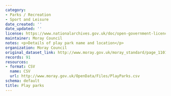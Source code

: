 ```yaml
---
category:
- Parks / Recreation
- Sport and Leisure
date_created: ''
date_updated: ''
license: https://www.nationalarchives.gov.uk/doc/open-government-licence/version/3/
maintainer: Moray Council
notes: <p>Details of play park name and location</p>
organization: Moray Council
original_dataset_link: http://www.moray.gov.uk/moray_standard/page_110140.html
records: 91
resources:
- format: CSV
  name: CSV
  url: http://www.moray.gov.uk/OpenData/Files/PlayParks.csv
schema: default
title: Play parks
---
```

